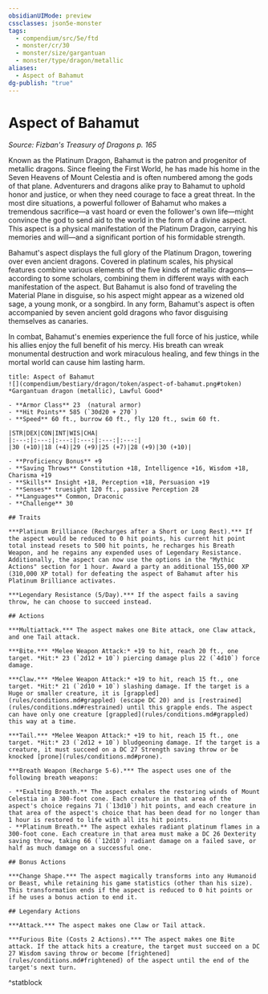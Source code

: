 ```yaml
---
obsidianUIMode: preview
cssclasses: json5e-monster
tags:
  - compendium/src/5e/ftd
  - monster/cr/30
  - monster/size/gargantuan
  - monster/type/dragon/metallic
aliases:
  - Aspect of Bahamut
dg-publish: "true"
---
```

# Aspect of Bahamut
*Source: Fizban's Treasury of Dragons p. 165*  

Known as the Platinum Dragon, Bahamut is the patron and progenitor of metallic dragons. Since fleeing the First World, he has made his home in the Seven Heavens of Mount Celestia and is often numbered among the gods of that plane. Adventurers and dragons alike pray to Bahamut to uphold honor and justice, or when they need courage to face a great threat. In the most dire situations, a powerful follower of Bahamut who makes a tremendous sacrifice—a vast hoard or even the follower's own life—might convince the god to send aid to the world in the form of a divine aspect. This aspect is a physical manifestation of the Platinum Dragon, carrying his memories and will—and a significant portion of his formidable strength.

Bahamut's aspect displays the full glory of the Platinum Dragon, towering over even ancient dragons. Covered in platinum scales, his physical features combine various elements of the five kinds of metallic dragons—according to some scholars, combining them in different ways with each manifestation of the aspect. But Bahamut is also fond of traveling the Material Plane in disguise, so his aspect might appear as a wizened old sage, a young monk, or a songbird. In any form, Bahamut's aspect is often accompanied by seven ancient gold dragons who favor disguising themselves as canaries.

In combat, Bahamut's enemies experience the full force of his justice, while his allies enjoy the full benefit of his mercy. His breath can wreak monumental destruction and work miraculous healing, and few things in the mortal world can cause him lasting harm.

```ad-statblock
title: Aspect of Bahamut
![](compendium/bestiary/dragon/token/aspect-of-bahamut.png#token)
*Gargantuan dragon (metallic), Lawful Good*

- **Armor Class** 23  (natural armor)
- **Hit Points** 585 (`30d20 + 270`)
- **Speed** 60 ft., burrow 60 ft., fly 120 ft., swim 60 ft.

|STR|DEX|CON|INT|WIS|CHA|
|:---:|:---:|:---:|:---:|:---:|:---:|
|30 (+10)|18 (+4)|29 (+9)|25 (+7)|28 (+9)|30 (+10)|

- **Proficiency Bonus** +9
- **Saving Throws** Constitution +18, Intelligence +16, Wisdom +18, Charisma +19
- **Skills** Insight +18, Perception +18, Persuasion +19
- **Senses** truesight 120 ft., passive Perception 28
- **Languages** Common, Draconic
- **Challenge** 30

## Traits

***Platinum Brilliance (Recharges after a Short or Long Rest).*** If the aspect would be reduced to 0 hit points, his current hit point total instead resets to 500 hit points, he recharges his Breath Weapon, and he regains any expended uses of Legendary Resistance. Additionally, the aspect can now use the options in the "Mythic Actions" section for 1 hour. Award a party an additional 155,000 XP (310,000 XP total) for defeating the aspect of Bahamut after his Platinum Brilliance activates.

***Legendary Resistance (5/Day).*** If the aspect fails a saving throw, he can choose to succeed instead.

## Actions

***Multiattack.*** The aspect makes one Bite attack, one Claw attack, and one Tail attack.

***Bite.*** *Melee Weapon Attack:* +19 to hit, reach 20 ft., one target. *Hit:* 23 (`2d12 + 10`) piercing damage plus 22 (`4d10`) force damage.

***Claw.*** *Melee Weapon Attack:* +19 to hit, reach 15 ft., one target. *Hit:* 21 (`2d10 + 10`) slashing damage. If the target is a Huge or smaller creature, it is [grappled](rules/conditions.md#grappled) (escape DC 20) and is [restrained](rules/conditions.md#restrained) until this grapple ends. The aspect can have only one creature [grappled](rules/conditions.md#grappled) this way at a time.

***Tail.*** *Melee Weapon Attack:* +19 to hit, reach 15 ft., one target. *Hit:* 23 (`2d12 + 10`) bludgeoning damage. If the target is a creature, it must succeed on a DC 27 Strength saving throw or be knocked [prone](rules/conditions.md#prone).

***Breath Weapon (Recharge 5-6).*** The aspect uses one of the following breath weapons:

- **Exalting Breath.** The aspect exhales the restoring winds of Mount Celestia in a 300-foot cone. Each creature in that area of the aspect's choice regains 71 (`13d10`) hit points, and each creature in that area of the aspect's choice that has been dead for no longer than 1 hour is restored to life with all its hit points.  
- **Platinum Breath.** The aspect exhales radiant platinum flames in a 300-foot cone. Each creature in that area must make a DC 26 Dexterity saving throw, taking 66 (`12d10`) radiant damage on a failed save, or half as much damage on a successful one.  

## Bonus Actions

***Change Shape.*** The aspect magically transforms into any Humanoid or Beast, while retaining his game statistics (other than his size). This transformation ends if the aspect is reduced to 0 hit points or if he uses a bonus action to end it.

## Legendary Actions

***Attack.*** The aspect makes one Claw or Tail attack.

***Furious Bite (Costs 2 Actions).*** The aspect makes one Bite attack. If the attack hits a creature, the target must succeed on a DC 27 Wisdom saving throw or become [frightened](rules/conditions.md#frightened) of the aspect until the end of the target's next turn.
```
^statblock